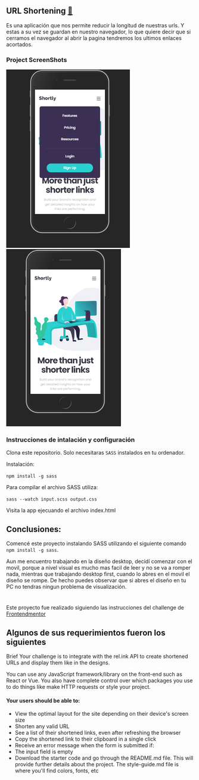 ## URL Shortening [🔗](https://eduardoguette.github.io/URL-shortening/)

Es una aplicación que nos permite reducir la longitud de nuestras urls. Y estas a su vez se guardan en nuestro navegador, lo que quiere decir que si cerramos el navegador al abrir la pagina tendremos los ultimos enlaces acortados.

### Project ScreenShots
<!--  -->
![photo](https://github.com/eduardoguette/URL-shortening/blob/master/Screenshot1.png?raw=true) 
![photo](https://github.com/eduardoguette/URL-shortening/blob/master/Screenshot2.png)

### Instrucciones de intalación y configuración

Clona este repositorio. Solo necesitaras `SASS` instalados en tu ordenador.

Instalación:

`npm install -g sass`

Para compilar el archivo SASS utiliza:

`sass --watch input.scss output.css`

Visita la app ejecuando el archivo index.html

## Conclusiones:


Comencé este proyecto instalando SASS utilizando el siguiente comando `npm install -g sass`.

Aun me encuentro trabajando en la diseño desktop, decidí comenzar con el movil, porque a nivel visual es mucho mas facil de leer y no se va a romper nada, mientras que trabajando desktop first, cuando lo abres en el movil el diseño se rompe. De hecho puedes observar que si abres el diseño en tu PC no tendras ningun problema de visualización. 


#
Este proyecto fue realizado siguiendo las instrucciones del challenge de [Frontendmentor](https://www.frontendmentor.io/challenges/url-shortening-api-landing-page-2ce3ob-G)

## Algunos de sus requerimientos fueron los siguientes
Brief
Your challenge is to integrate with the rel.ink API to create shortened URLs and display them like in the designs.

You can use any JavaScript framework/library on the front-end such as React or Vue. You also have complete control over which packages you use to do things like make HTTP requests or style your project.

#### Your users should be able to:

- View the optimal layout for the site depending on their device's screen size
- Shorten any valid URL
- See a list of their shortened links, even after refreshing the browser
- Copy the shortened link to their clipboard in a single click
- Receive an error message when the form is submitted if:
- The input field is empty
- Download the starter code and go through the README.md file. This will provide further details about the project. The style-guide.md file is where you'll find colors, fonts, etc



